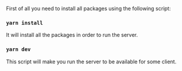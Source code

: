 First of all you need to install all packages using the following script:

### `yarn install`

It will install all the packages in order to run the server.

### `yarn dev`

This script will make you run the server to be available for some client.
